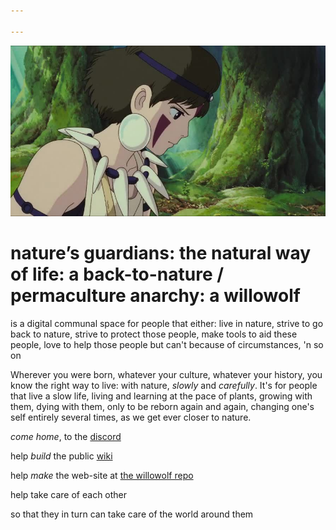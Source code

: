 ```yaml
---
  
---
```


![](beautiful.jpg?raw=true)

# nature’s guardians: the natural way of life: a back-to-nature / permaculture anarchy: a willowolf
is a digital communal space for people that either: live in nature, strive to go back to nature, strive to protect those people, make tools to aid these people, love to help those people but can't because of circumstances, 'n so on

Wherever you were born, whatever your culture, whatever your history, you know the right way to live: with nature, *slowly* and *carefully*. It's for people that live a slow life, living and learning at the pace of plants, growing with them, dying with them, only to be reborn again and again, changing one's self entirely several times, as we get ever closer to nature.

*come home*, to the [discord](https://discord.gg/2vv643p)
 
help *build* the public [wiki](https://github.com/Rahil627/nature-guardian-anarchy/wiki)

help *make* the web-site at [the willowolf repo](https://github.com/Rahil627/willowolf)

help take care of each other

so that they in turn can take care of the world around them
